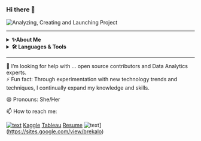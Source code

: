 ### Hi there 👋
![Analyzing, Creating and Launching Project](https://github.com/Brekalo/Brekalo/assets/38909114/35b8b5a2-fd6a-4f26-94b7-1f2cf046b1c3.png)
<hr/>
<details>
    <summary><b>✨About Me</b></summary><br/>
    A dynamic professional transitioning from a successful career in design to data analytics, I am driven by a passion for uncovering insights through data to inform strategic decisions and enhance user experiences. With a rich background in visual communications and design, I bring a unique perspective to data analysis, emphasizing impactful data visualization and storytelling. 

Educated in data analytics and data science fundamentals through rigorous courses, I possess skills in Python, SQL, R, and machine learning, complemented by a strong design acumen. My aspiration is to blend creative problem-solving with analytical rigor in a role that values innovation, data integrity, and the transformative power of information. I am committed to continuous learning and eager to apply my unique blend of analytical and creative skills to drive business growth and tackle real-world problems.
</details>

<details>
  <summary><b>🛠️ Languages & Tools</b></summary>
  <br>
  <div class="icons">
    <code><img width="4%" src="https://cdn.jsdelivr.net/gh/devicons/devicon/icons/python/python-original.svg"/></code>
    <code><img width="4%" src="https://cdn.jsdelivr.net/gh/devicons/devicon@latest/icons/r/r-original.svg"></code>
    <code><img width="4%" src="https://cdn.jsdelivr.net/gh/devicons/devicon@latest/icons/azuresqldatabase/azuresqldatabase-original.svg"></code>
    <code><img width="4%" src="https://cdn.jsdelivr.net/gh/devicons/devicon/icons/html5/html5-plain.svg"></code>    
    <code><img width="4%" src="https://cdn.jsdelivr.net/gh/devicons/devicon/icons/css3/css3-plain.svg"></code>
    <code><img width="4%" src="https://cdn.jsdelivr.net/gh/devicons/devicon/icons/javascript/javascript-plain.svg"></code>      
    <code><img width="4%" src="https://cdn.jsdelivr.net/gh/devicons/devicon/icons/react/react-original.svg"></code>
    <code><img width="4%" src="https://cdn.jsdelivr.net/gh/devicons/devicon/icons/git/git-plain.svg"></code>
    <code><img width="4%" src="https://cdn.jsdelivr.net/gh/devicons/devicon/icons/github/github-original.svg"></code>
    <code><img width="4%" src="https://cdn.jsdelivr.net/gh/devicons/devicon/icons/illustrator/illustrator-line.svg"></code> 
    <code><img width="4%" src="https://cdn.jsdelivr.net/gh/devicons/devicon/icons/photoshop/photoshop-line.svg"></code>      
    <code><img width="4%" src="https://cdn.jsdelivr.net/gh/devicons/devicon/icons/sketch/sketch-original.svg"></code>      
    <code><img width="4%" src="https://cdn.jsdelivr.net/gh/devicons/devicon/icons/canva/canva-original.svg"></code>
    <code><img width="4%" src="https://cdn.jsdelivr.net/gh/devicons/devicon/icons/visualstudio/visualstudio-plain.svg"></code> 
    <code><img width="4%" src="https://cdn.jsdelivr.net/gh/devicons/devicon/icons/anaconda/anaconda-original.svg"></code> 
    <code><img width="4%" src="https://cdn.jsdelivr.net/gh/devicons/devicon/icons/jupyter/jupyter-original-wordmark.svg"></code> 
  </div>
  <br>
  <p class="thanks"><a href="https://devicon.dev/"><sup>Thanks to Devicon for the icons!</sup></a></p>
</details>
<hr/>
🤔 I’m looking for help with ... open source contributors and Data Analytics experts.
<br>
⚡ Fun fact: Through experimentation with new technology trends and techniques, I continually expand my knowledge and skills.

😄 Pronouns: She/Her

📫 How to reach me:

[![text](https://img.shields.io/badge/LinkedIn-0077B5?style=for-the-badge&logo=linkedin&logoColor=white)](https://www.linkedin.com/in/vesna-marija-brekalo/)
[Kaggle](https://www.kaggle.com/code/vesnab/data-analytics-capstone-project)
[Tableau](https://public.tableau.com/views/DataAnalyticsCapstoneProject_17099627245100/Story1?:language=en-GB&:sid=&:display_count=n&:origin=viz_share_link)
[Resume](https://sites.google.com/view/brekalo)
![text](https://img.shields.io/badge/Portfolio-255E63?style=for-the-badge&logo=About.me&logoColor=white)](https://sites.google.com/view/brekalo)

